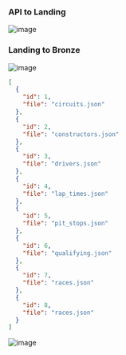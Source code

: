 ### API to Landing

![image](https://github.com/user-attachments/assets/13f5b8a6-a957-4b6b-bcff-5ba710e2e5e8)





### Landing to Bronze

![image](https://github.com/user-attachments/assets/caa7c77a-232d-4fad-83f7-b7599f9659f0)


```` json
[
  {
    "id": 1,
    "file": "circuits.json"
  },
  {
    "id": 2,
    "file": "constructors.json"
  },
  {
    "id": 3,
    "file": "drivers.json"
  },
  {
    "id": 4,
    "file": "lap_times.json"
  },
  {
    "id": 5,
    "file": "pit_stops.json"
  },
  {
    "id": 6,
    "file": "qualifying.json"
  },
  {
    "id": 7,
    "file": "races.json"
  },
  {
    "id": 8,
    "file": "races.json"
  }
]
````
![image](https://github.com/user-attachments/assets/d55f9287-fd2a-40e9-8615-6a2407c7e734)

